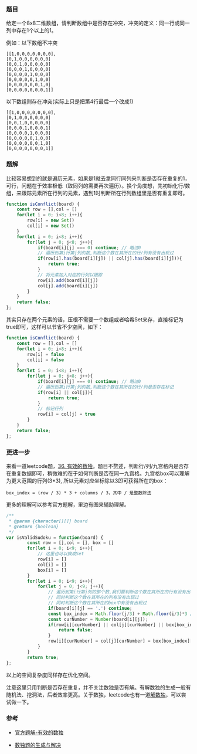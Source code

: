 
### 题目

给定一个8x8二维数组，请判断数组中是否存在冲突，冲突的定义：同一行或同一列中存在1个以上的1。

例如：以下数组不冲突
```
[[1,0,0,0,0,0,0,0],
[0,1,0,0,0,0,0,0]
[0,0,1,0,0,0,0,0]
[0,0,0,1,0,0,0,0]
[0,0,0,0,1,0,0,0]
[0,0,0,0,0,1,0,0]
[0,0,0,0,0,0,1,0]
[0,0,0,0,0,0,0,1]]
```
以下数组则存在冲突(实际上只是把第4行最后一个改成1)
```
[[1,0,0,0,0,0,0,0],
[0,1,0,0,0,0,0,0]
[0,0,1,0,0,0,0,0]
[0,0,0,1,0,0,0,1]
[0,0,0,0,1,0,0,0]
[0,0,0,0,0,1,0,0]
[0,0,0,0,0,0,1,0]
[0,0,0,0,0,0,0,1]]
```
### 题解

比较容易想到的就是遍历元素，如果是1就去拿同行同列来判断是否存在重复的1，可行，问题在于效率极低（取同列的需要再次遍历）。换个角度想，先初始化行/数组，来跟踪元素所在行列的元素，遇到1时判断所在行列数组里是否有重复即可。
```js
function isConflict(board) {
    const row = [],col = []
    for(let i = 0; i<8; i++){
        row[i] = new Set()
        col[i] = new Set()
    }
    for(let i = 0; i<8; i++){
        for(let j = 0; j<8; j++){
            if(board[i][j] === 0) continue; // 略过0
            // 遍历到第i行第j列的数,判断这个数在其所在的行/列有没有出现过
            if(row[i].has(board[i][j]) || col[j].has(board[i][j])){
                return true;
            }
            // 将元素加入对应的行列以跟踪
            row[i].add(board[i][j])
            col[j].add(board[i][j])
        }
    }
    return false;
};
```
其实只存在两个元素的话，压根不需要一个数组或者哈希Set来存，直接标记为true即可，这样可以节省不少空间，如下：
```js
function isConflict(board) {
    const row = [],col = []
    for(let i = 0; i<8; i++){
        row[i] = false
        col[i] = false
    }
    for(let i = 0; i<8; i++){
        for(let j = 0; j<8; j++){
            if(board[i][j] === 0) continue; // 略过0
            // 遍历到第i行第j列的数,判断这个数在其所在的行/列是否存在标记
            if(row[i] || col[j]){
                return true;
            }
            // 标记行列
            row[i] = col[j] = true
        }
    }
    return false;
};
```
### 更进一步

来看一道leetcode题，[36. 有效的数独](https://leetcode-cn.com/problems/valid-sudoku/)。题目不赘述，判断行/列/九宫格内是否存在重复数据即可，稍微难的在于如何判断是否在同一九宫格。九宫格box可以理解为更大范围的行列(3*3), 所以元素对应坐标除以3即可获得所在的box：

`box_index = (row / 3) * 3 + columns / 3，其中 / 是整数除法`

更多的理解可以参考官方题解，里边有图来辅助理解。

```js
/**
 * @param {character[][]} board
 * @return {boolean}
 */
var isValidSudoku = function(board) {
        const row = [],col = [], box = []
        for(let i = 0; i<9; i++){
            // 这里也可以换成Set
            row[i] = []
            col[i] = []
            box[i] = []
        }
        for(let i = 0; i<9; i++){
            for(let j = 0; j<9; j++){
                // 遍历到第i行第j列的那个数,我们要判断这个数在其所在的行有没有出现过，
                // 同时判断这个数在其所在的列有没有出现过
                // 同时判断这个数在其所在的box中有没有出现过
                if(board[i][j] == '.') continue;
                const box_index = Math.floor(j/3) + Math.floor(i/3)*3 // 九宫格
                const curNumber = Number(board[i][j]);
                if(row[i][curNumber] || col[j][curNumber] || box[box_index][curNumber]){
                    return false;
                } 
                row[i][curNumber] = col[j][curNumber] = box[box_index][curNumber] = 1;
            }
        }
        return true;
};
```
以上的空间复杂度同样存在优化空间。

注意这里只用判断是否存在重复，并不关注数独是否有解。有解数独的生成一般有随机法、挖洞法，后者效率更高。关于数独，leetcode也有一道[解数独](https://leetcode-cn.com/problems/sudoku-solver/)，可以尝试做一下。

### 参考
- [官方题解-有效的数独](https://leetcode-cn.com/problems/valid-sudoku/solution/you-xiao-de-shu-du-by-leetcode/)

- [数独题的生成与解决](https://www.cnblogs.com/trav/p/10197907.html)

